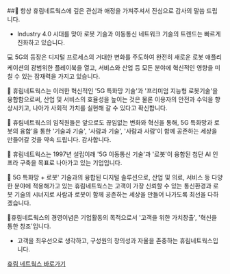 ##👋 항상 휴림네트웍스에 깊은 관심과 애정을 가져주셔서 진심으로 감사의 말씀 드립니다.

- Industry 4.0 시대를 맞아 로봇 기술과 이동통신 네트워크 기술의 트렌드는 빠르게 진화하고 있습니다.

💻 5G의 등장은 디지털 프로세스의 거대한 변화를 주도하여 완전히 새로운 로봇 애플리케이션의 광범위한 플레이북을 열고, 서비스와 산업 등
모든 분야에 혁신적인 영향을 미칠 수 있는 잠재력을 가지고 있습니다.

🌈 휴림네트웍스는 이러한 혁신적인 '5G 특화망 기술'과 '프리미엄 지능형 로봇기술'을 융합함으로써, 산업 및 서비스의 효율성을 높이는 것은 물론
이용자의 안전과 수익을 향상시키고, 나아가 사회적 가치를 실현해 갈 수 있다고 확신합니다.

👩‍ 휴림네트웍스의 임직원들은 앞으로도 끊임없는 변화와 혁신을 통해, 5G 특화망과 로봇의 융합'을 통한 '기술과 기술', '사람과 기술', '사람과 사람'이
함께 공존하는 세상을 만들어갈 것을 약속 드립니다. 감사합니다.

🙋‍ 휴림네트웍스는 1997년 설립이래 '5G 이동통신 기술'과 '로봇'이 융합된 첨단 AI 인프라 구축을 목표로 나아가고 있는 기업입니다.

🧙 5G 특화망 + 로봇' 기술과의 융합된 디지털 솔루션으로, 산업 및 의료, 서비스 등 다양한 분야에 적용해가고 있는 휴림네트웍스는 고객이 가장 신뢰할 수 있는
통신환경과 로봇 기술의 시너지로 사람과 로봇이 함께 공존하는 세상을 만들어 나가도록 최선을 다하겠습니다.

🍿휴림네트웍스의 경영이념은 기업활동의 목적으로서 '고객을 위한 가치창출', '혁신을 통한 창조'입니다.

- 고객을 최우선으로 생각하고, 구성원의 창의성과 자율을 존중하는 휴림네트웍스입니다.

[휴림 네트웍스 바로가기](http://www.hyulimnetworks.com)

